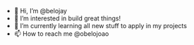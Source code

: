 - 👋 Hi, I’m @belojay
- 👀 I’m interested in build great things!
- 🌱 I’m currently learning all new stuff to apply in my projects
- 📫 How to reach me @obelojoao

<!---
belojay/belojay is a ✨ special ✨ repository because its `README.md` (this file) appears on your GitHub profile.
You can click the Preview link to take a look at your changes.
--->
